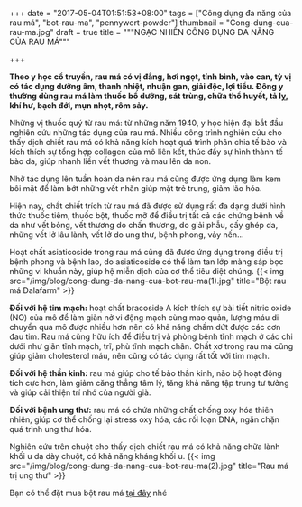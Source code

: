 +++
date = "2017-05-04T01:51:53+08:00"
tags = ["Công dụng đa năng của rau má", "bot-rau-ma", "pennywort-powder"]
thumbnail = "Cong-dung-cua-rau-ma.jpg"
draft = true
title = """NGẠC NHIÊN CÔNG DỤNG ĐA NĂNG  
CỦA RAU MÁ"""

+++

**Theo y học cổ truyền, rau má có vị đắng, hơi ngọt, tính bình, vào can, tỳ vị có tác dụng dưỡng âm, thanh nhiệt, nhuận gan, giải độc, lợi tiểu. 
Đông y thường dùng rau má làm thuốc bổ dưỡng, sát trùng, chữa thổ huyết, tả lỵ, khí hư, bạch đới, mụn nhọt, rôm sảy.**

Những vị thuốc quý từ rau má: từ những năm 1940, y học hiện đại bắt đầu nghiên cứu những tác dụng của rau má. Nhiều công trình nghiên cứu cho thấy dịch chiết rau má có khả năng kích hoạt quá trình phân chia tế bào và kích thích sự tổng hợp collagen của mô liên kết, thúc đẩy sự hình thành tế bào da, giúp nhanh liền vết thương và mau lên da non.

Nhờ tác dụng lên tuần hoàn da nên rau má cũng được ứng dụng làm kem bôi mặt để làm bớt những vết nhăn giúp mặt trẻ trung, giảm lão hóa.

Hiện nay, chất chiết trích từ rau má đã được sử dụng rất đa dạng dưới hình thức thuốc tiêm, thuốc bột, thuốc mỡ để điều trị tất cả các chứng bệnh về da như vết bỏng, vết thương do chấn thương, do giải phẫu, cấy ghép da, những vết lở lâu lành, vết lở do ung thư, bệnh phong, vảy nến...

Hoạt chất asiaticoside trong rau má cũng đã được ứng dụng trong điều trị bệnh phong và bệnh lao, do asiaticoside có thể làm tan lớp màng sáp bọc những vi khuẩn này, giúp hệ miễn dịch của cơ thể tiêu diệt chúng. 
{{< img src="/img/blog/cong-dung-da-nang-cua-bot-rau-ma(1).jpg" title="Bột rau má Dalafarm" >}} 

**Đối với hệ tim mạch:** hoạt chất bracoside A kích thích sự bài tiết nitric oxide (NO) của mô để làm giãn nở vi động mạch cùng mao quản, lượng máu di chuyển qua mô được nhiều hơn nên có khả năng chấm dứt được các cơn đau tim. Rau má cũng hữu ích để điều trị và phòng bệnh tĩnh mạch ở các chi dưới như giãn tĩnh mạch, trĩ, phù tĩnh mạch chân. Chất xơ trong rau má cũng giúp giảm cholesterol máu, nên cũng có tác dụng rất tốt với tim mạch.

**Đối với hệ thần kinh:** rau má giúp cho tế bào thần kinh, não bộ hoạt động tích cực hơn, làm giảm căng thẳng tâm lý, tăng khả năng tập trung tư tưởng và giúp cải thiện trí nhớ của người già.

**Đối với bệnh ung thư:** rau má có chứa những chất chống oxy hóa thiên nhiên, giúp cơ thể chống lại stress oxy hóa, các rối loạn DNA, ngăn chặn quá trình ung thư hóa.

Nghiên cứu trên chuột cho thấy dịch chiết rau má có khả năng chữa lành khối u dạ dày chuột, có khả năng kháng khối u.
{{< img src="/img/blog/cong-dung-da-nang-cua-bot-rau-ma(2).jpg" title="Rau má trị ung thư" >}} 

Bạn có thể đặt mua bột rau má [tại đây](/san-pham/bột-rau-má-100g/) nhé
